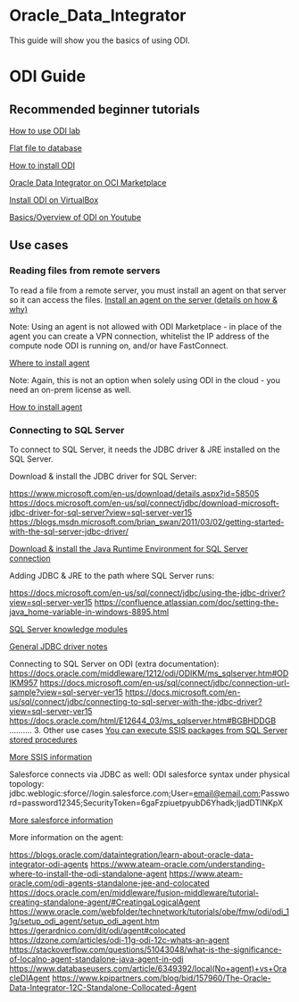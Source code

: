 # Oracle_Data_Integrator
This guide will show you the basics of using ODI. 

# ODI Guide

## Recommended beginner tutorials
[How to use ODI lab](https://www.oracle.com/technetwork/middleware/data-integrator/overview/odi-12c-getting-started-guide-2032250.pdf)

[Flat file to database](https://www.oracle.com/webfolder/technetwork/tutorials/obe/fmw/odi/odi_12c/odi12c_exp_flat_2_tbl/odi12c_exp_flat_2_tbl.html#section1)

[How to install ODI](https://docs.oracle.com/en/middleware/fusion-middleware/data-integrator/12.2.1.3/odimp/using-oracle-data-integrator-oracle-cloud-marketplace.pdf)

[Oracle Data Integrator on OCI Marketplace](https://cloudmarketplace.oracle.com/marketplace/en_US/listing/59419903)

[Install ODI on VirtualBox](https://www.oracle.com/downloads/developer-vm/community-downloads.html#odi)

[Basics/Overview of ODI on Youtube](https://www.youtube.com/watch?v=Mtz9mEQRBXA)

## Use cases

### Reading files from remote servers
To read a file from a remote server, you must install an agent on that server so it can access the files.
[Install an agent on the server (details on how & why)](https://community.oracle.com/thread/3892184)

Note: Using an agent is not allowed with ODI Marketplace - in place of the agent you can create a VPN connection, whitelist the IP address of the compute node ODI is running on, and/or have FastConnect.

[Where to install agent](https://www.ateam-oracle.com/understanding-where-to-install-the-odi-standalone-agent)

Note: Again, this is not an option when solely using ODI in the cloud - you need an on-prem license as well. 

[How to install agent](https://docs.oracle.com/en/middleware/data-integrator/12.2.1.3/tutorial-creating-standalone-agent/)

### Connecting to SQL Server

To connect to SQL Server, it needs the JDBC driver & JRE installed on the SQL Server.

Download & install the JDBC driver for SQL Server:

https://www.microsoft.com/en-us/download/details.aspx?id=58505
https://docs.microsoft.com/en-us/sql/connect/jdbc/download-microsoft-jdbc-driver-for-sql-server?view=sql-server-ver15
https://blogs.msdn.microsoft.com/brian_swan/2011/03/02/getting-started-with-the-sql-server-jdbc-driver/

[Download & install the Java Runtime Environment for SQL Server connection](https://www.oracle.com/technetwork/java/javase/downloads/index.html)


Adding JDBC & JRE to the path where SQL Server runs:

https://docs.microsoft.com/en-us/sql/connect/jdbc/using-the-jdbc-driver?view=sql-server-ver15
https://confluence.atlassian.com/doc/setting-the-java_home-variable-in-windows-8895.html

[SQL Server knowledge modules](https://docs.oracle.com/html/E12644_03/ms_sqlserver.htm#BGBHDDGB)

[General JDBC driver notes](https://docs.microsoft.com/en-us/sql/connect/jdbc/overview-of-the-jdbc-driver?view=sql-server-ver15)

Connecting to SQL Server on ODI (extra documentation):
https://docs.oracle.com/middleware/1212/odi/ODIKM/ms_sqlserver.htm#ODIKM957
https://docs.microsoft.com/en-us/sql/connect/jdbc/connection-url-sample?view=sql-server-ver15
https://docs.microsoft.com/en-us/sql/connect/jdbc/connecting-to-sql-server-with-the-jdbc-driver?view=sql-server-ver15
https://docs.oracle.com/html/E12644_03/ms_sqlserver.htm#BGBHDDGB
……….
3.	Other use cases
[You can execute SSIS packages from SQL Server stored procedures](https://www.mssqltips.com/sqlservertip/2992/how-to-execute-an-integration-services-ssis-package-from-a-sql-server-stored-procedure/)

[More SSIS information](https://docs.microsoft.com/en-us/sql/integration-services/deploy-and-execute-ssis-packages-using-stored-procedures?view=sql-server-2014)

Salesforce connects via JDBC as well:
ODI salesforce syntax under physical topology:
jdbc.weblogic:sforce//login.salesforce.com;User=email@email.com;Password=password12345;SecurityToken=6gaFzpiuetpyubD6Yhadk;ljadDTlNKpX

[More salesforce information](https://blogs.perficient.com/2016/09/14/odi-integration-with-salesforce/)

More information on the agent:

https://blogs.oracle.com/dataintegration/learn-about-oracle-data-integrator-odi-agents
https://www.ateam-oracle.com/understanding-where-to-install-the-odi-standalone-agent
https://www.ateam-oracle.com/odi-agents-standalone-jee-and-colocated
https://docs.oracle.com/en/middleware/fusion-middleware/tutorial-creating-standalone-agent/#CreatingaLogicalAgent
https://www.oracle.com/webfolder/technetwork/tutorials/obe/fmw/odi/odi_11g/setup_odi_agent/setup_odi_agent.htm
https://gerardnico.com/dit/odi/agent#colocated
https://dzone.com/articles/odi-11g-odi-12c-whats-an-agent
https://stackoverflow.com/questions/51043048/what-is-the-significance-of-localno-agent-standalone-java-agent-in-odi
https://www.databaseusers.com/article/6349392/local(No+agent)+vs+OracleDIAgent
https://www.kpipartners.com/blog/bid/157960/The-Oracle-Data-Integrator-12C-Standalone-Collocated-Agent







